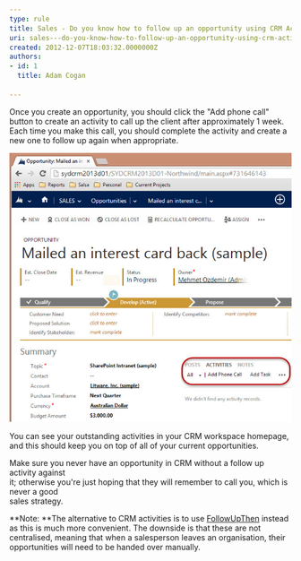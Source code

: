 ```yaml
---
type: rule
title: Sales - Do you know how to follow up an opportunity using CRM Activities?
uri: sales---do-you-know-how-to-follow-up-an-opportunity-using-crm-activities
created: 2012-12-07T18:03:32.0000000Z
authors:
- id: 1
  title: Adam Cogan

---
```


Once you create an opportunity, you should click the "Add phone call" button to           create an activity to call up the client after approximately 1 week. Each time you           make this call, you should complete the activity and create a new one to follow up again when appropriate.
 
![ Use sales activities to follow up an opportunity](FollowUpActivity.jpg)            

You can see your outstanding activities in your CRM workspace homepage, and this           should keep you on top of all of your current opportunities.

Make sure you never have an opportunity in CRM without a follow up activity against<br>          it; otherwise you're just hoping that they will remember to call you, which is never a good<br>          sales strategy.

**Note: **The alternative to CRM activities is to use [FollowUpThen](/do-you-follow-up-emails-effectively) instead as this is much more convenient. The downside is that these are not centralised, meaning that ​wh​en a salesperson leaves an organisation, their opportunities will need to be handed over manually.
